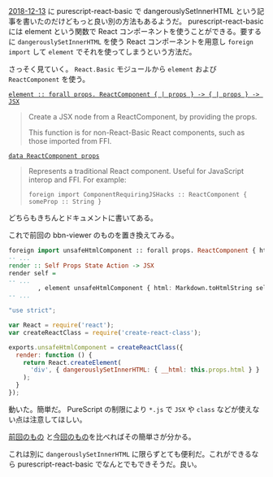 [2018-12-13][] に purescript-react-basic で dangerouslySetInnerHTML という記事を書いたのだけどもっと良い別の方法もあるようだ。 purescript-react-basic には element という関数で React コンポーネントを使うことができる。要するに `dangerouslySetInnerHTML` を使う React コンポーネントを用意し `foreign import` して `element` でそれを使ってしまうという方法だ。

さっそく見ていく。 `React.Basic` モジュールから `element` および `ReactComponent` を使う。

[`element :: forall props. ReactComponent { | props } -> { | props } -> JSX`](https://pursuit.purescript.org/packages/purescript-react-basic/6.0.0/docs/React.Basic#v:element)

> Create a JSX node from a ReactComponent, by providing the props.
>
> This function is for non-React-Basic React components, such as those imported from FFI.

[`data ReactComponent props`](https://pursuit.purescript.org/packages/purescript-react-basic/6.0.0/docs/React.Basic#t:ReactComponent`)

> Represents a traditional React component. Useful for JavaScript interop and FFI. For example:
>
> `foreign import ComponentRequiringJSHacks :: ReactComponent { someProp :: String }`

どちらもきちんとドキュメントに書いてある。

これで前回の bbn-viewer のものを置き換えてみる。

```purescript
foreign import unsafeHtmlComponent :: forall props. ReactComponent { html :: String | props }
-- ...
render :: Self Props State Action -> JSX
render self =
-- ...
        , element unsafeHtmlComponent { html: Markdown.toHtmlString self.state.article }
-- ...
```

```javascript
"use strict";

var React = require('react');
var createReactClass = require('create-react-class');

exports.unsafeHtmlComponent = createReactClass({
  render: function () {
    return React.createElement(
      'div', { dangerouslySetInnerHTML: { __html: this.props.html } }
    );
  }
});
```

動いた。簡単だ。 PureScript の制限により `*.js` で `JSX` や `class` などが使えない点は注意してほしい。

[前回のもの](https://github.com/bouzuya/purescript-react-basic-bbn-viewer/blob/c857bf88fb2514c81ecb8c2752de70f72ddc6618/src/Component/App.purs#L108-L121) と[今回のもの](https://github.com/bouzuya/purescript-react-basic-bbn-viewer/blob/7e8c479057c75a64655a39e4e51e736573d333ec/src/Component/App.purs#L100)を比べればその簡単さが分かる。

これは別に `dangerouslySetInnerHTML` に限らずとても便利だ。これができるなら purescript-react-basic でなんとでもできそうだ。良い。

[2018-12-13]: https://blog.bouzuya.net/2018/12/13/
